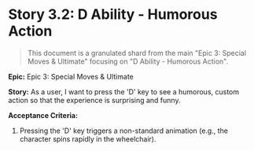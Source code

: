 # Story 3.2: D Ability - Humorous Action

> This document is a granulated shard from the main "Epic 3: Special Moves & Ultimate" focusing on "D Ability - Humorous Action".

**Epic:** Epic 3: Special Moves & Ultimate

**Story:** As a user, I want to press the 'D' key to see a humorous, custom action so that the experience is surprising and funny.

**Acceptance Criteria:**

1. Pressing the 'D' key triggers a non-standard animation (e.g., the character spins rapidly in the wheelchair).
